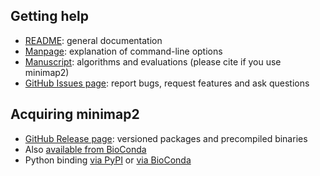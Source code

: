 ## Getting help

* [README][doc]: general documentation
* [Manpage](minimap2.html): explanation of command-line options
* [Manuscript][arxiv]: algorithms and evaluations (please cite if you use minimap2)
* [GitHub Issues page][issue]: report bugs, request features and ask questions

## Acquiring minimap2

* [GitHub Release page][release]: versioned packages and precompiled binaries
* Also [available from BioConda][bioconda]
* Python binding [via PyPI][pypi] or [via BioConda][mappy-bc]

[doc]: https://github.com/lh3/minimap2/blob/master/README.md
[arxiv]: https://arxiv.org/abs/1708.01492
[pypi]: https://pypi.python.org/pypi/mappy
[mappy-bc]: https://anaconda.org/bioconda/mappy
[bioconda]: https://anaconda.org/bioconda/minimap2
[release]: https://github.com/lh3/minimap2/releases
[issue]: https://github.com/lh3/minimap2/issues

